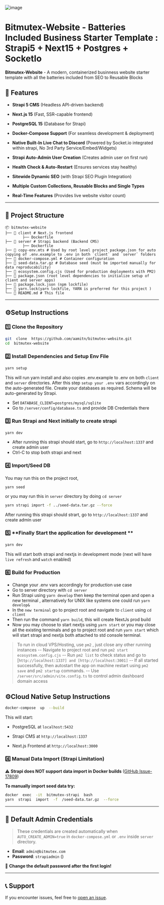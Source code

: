 ![image](https://github.com/user-attachments/assets/6d84b1c9-2935-4f74-8ae0-de3213932e0e)


# Bitmutex-Website - Batteries Included Business Starter Template : Strapi5 + Next15 + Postgres + SocketIo
  

**Bitmutex-Website** - A modern, containerized businness website starter template with all the batteries included from SEO to Reusable Blocks 

  

  

## 🚀 Features

  

-  **Strapi 5 CMS** (Headless API-driven backend)

-  **Next.js 15** (Fast, SSR-capable frontend)

-  **PostgreSQL 15** (Database for Strapi)

-  **Docker-Compose Support** (For seamless development & deployment)

-  **Native Built-In Live Chat to Discord** (Powered by Socket.io integrated within strapi, No 3rd Party Service/Embed/Widgets)

-  **Strapi Auto-Admin User Creation** (Creates admin user on first run)

-  **Health Check & Auto-Restart** (Ensures services stay healthy)

-  **Sitewide Dynamic SEO** (with Strapi SEO Plugin Integration)

-  **Multiple Custom Collections, Reusable Blocks and Single Types**

-  **Real-Time Features** (Provides live website visitor count)

  

---

  

## 📂 Project Structure

  

```
📦 bitmutex-website
├── 📂 client # Next.js frontend
		├── Dockerfile
├── 📂 server # Strapi backend (Backend CMS)
		├── Dockerfile
├── 📜 copy-env.mts # Used by root level project package.json for auto copying of .env.example to .env in both `client` and `server` folders
├── 📜 docker-compose.yml # Container configuration
├── 📜 seed-data.tar.gz # Database seed (must be imported manually for data reproducability)
├── 📜 ecosystem.config.cjs (Used for production deployments with PM2)
├── 📜 package.json (root level dependencies to initialize setup of client and server apps)
├── 📜 package.lock.json (npm lockfile)
├── 📜 yarn.lock(yarn lockfile, YARN is preferred for this project )
└── 📜 README.md # This file
```

  

---

  

## ⚙️Setup Instructions

  

### 1️⃣ **Clone the Repository**

  

```sh
git  clone  https://github.com/aamitn/bitmutex-website.git
cd  bitmutex-website
```

### 2️⃣ **Install Dependencies and Setup Env File**

  
```sh
yarn setup
```
This will run yarn install  and also copies .env.example to .env on both `client` and `server` directories. After this step `setup your .env` vars accordingly on the auto-generated file.  Create your databases as required. Schema will be auto-generated by Strapi.
- Set `DATABASE_CLIENT=postgres/mysql/sqlite`
- Go to `/server/config/database.ts` and provide DB Credentials there


### 3️⃣ **Run Strapi and Next initially to create strapi**
  ```
 yarn dev
  ```
- After running this strapi should start, go to `http://localhost:1337` and create admin user
- Ctrl-C to stop both strapi and next


### 4️⃣ **Import/Seed DB**
You may run this on the project root,
  ```
 yarn seed
  ```
  or you may run this in `server` directory by doing `cd server`
  ```sh
 yarn strapi import -f ../seed-data.tar.gz --force
  ```
 After running this strapi should strart, go to `http://localhost:1337` and create admin user


### 5️⃣  **Finally Start the application for development **
  ```sh
yarn dev
  ```
  This will start both strapi and nextjs  in development mode (next will have `live refresh` and `watch` enabled)
 
### 6️⃣  **Build for Production**
- Change your .env vars accordingly for production use case
- Go to server directory with `cd server`
- Run Strapi using `yarn develop` then keep the terminal open and open a new terminal , alternatively for UNIX like systems one could run `yarn develop&`
- In the `new terminal` go to project root and navigate to `client` using `cd client`
- Then run the command `yarn build`, this will create NextJs prod build
- Now you may choose to start nextjs using `yarn start` or you may close all the existing terminals and go to project root and run `yarn start` which will start strapi and nextjs both attached to std console terminal.
> To run in cloud VPS/Hosting, use `pm2` , just close any other running instances
  -- Navigate to project root and run `pm2 start ecosystem.config.cjs`
  -- Run `pm2 list` to check status and go to [`http://localhost:1337] and [http://localhost:3001]`
  -- If all started successfully, then autostart the app on machine restart using `pm2 save` and `pm2 startup`
  commands.
  -- Use `/server/src/admin/vite.config.ts` to control admin dashboard domain access

## ⚙️Cloud Native Setup Instructions


```sh
docker-compose  up  --build
```

  

This will start:

  

- PostgreSQL at `localhost:5432`

- Strapi CMS at `http://localhost:1337`

- Next.js Frontend at `http://localhost:3000`

  

### 4️⃣ **Manual Data Import (Strapi Limitation)**

  

⚠️ **Strapi does NOT support data import in Docker builds** ([GitHub Issue-17809](https://github.com/strapi/strapi/issues/17809))

  

**To manually import seed data try:**

  

```sh
docker  exec  -it  bitmutex-strapi  bash
yarn  strapi  import  -f  /seed-data.tar.gz  --force
```

  

---

  

## 🔑 Default Admin Credentials

  

> These credentials are created automatically when `AUTO_CREATE_ADMIN=true` in `docker-compose.yml` or `.env` inside `server` directory.

-  **Email**: `admin@bitmutex.com`
-  **Password**: `strapiadmin`   ()

  

🚨 **Change the default password after the first login!**

  
---

  

## 📞 Support

If you encounter issues, feel free to [ open an issue](https://github.com/aamitn/bitmutex-website/issues/new/choose).
